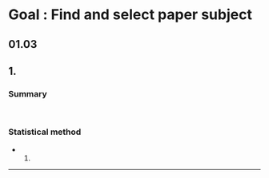 # Goal : Find and select paper subject 

## 01.03
## 1. 
### Summary 
&nbsp;&nbsp;&nbsp;&nbsp;
### Statistical method  
-   
    1. 
    

-------------------------------------------------------------------------------
